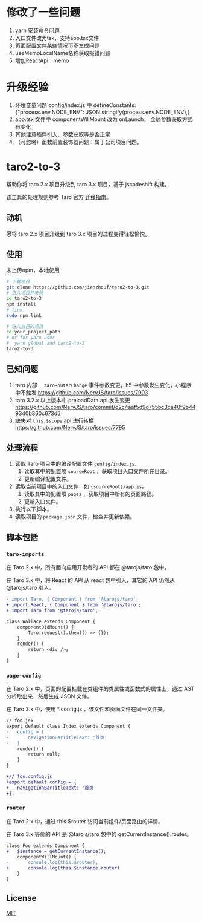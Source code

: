 # 修改了一些问题
1. yarn 安装命令问题
2. 入口文件改为tsx，支持app.tsx文件
3. 页面配置文件某些情况下不生成问题
4. useMemoLocalName名称获取报错问题
5. 增加ReactApi：memo
   
# 升级经验
1. 环境变量问题 config/index.js 中 defineConstants: {"process.env.NODE_ENV": JSON.stringify(process.env.NODE_ENV),}
2. app.tsx 文件中 componentWillMount 改为 onLaunch， 全局参数获取方式有变化
3. 其他注意插件引入、参数获取等是否正常
4. （可忽略）函数前置装饰器问题：属于公司项目问题，


# taro2-to-3

帮助你将 taro 2.x 项目升级到 taro 3.x 项目，基于 jscodeshift 构建。

该工具的处理规则参考 Taro 官方 [迁移指南](https://taro-docs.jd.com/taro/docs/migration)。

## 动机

愿将 taro 2.x 项目升级到 taro 3.x 项目的过程变得轻松愉悦。

## 使用

未上传npm，本地使用

```bash
# 下载项目
git clone https://github.com/jianzhouf/taro2-to-3.git
# 进入项目并安装
cd taro2-to-3
npm install
# link
sudo npm link

# 进入自己的项目
cd your_project_path
# or for yarn user
#  yarn global add taro2-to-3
taro2-to-3
```

## 已知问题

1. taro 内部 `__taroRouterChange` 事件参数变更，h5 中参数发生变化，小程序中不触发 https://github.com/NervJS/taro/issues/7903
2. taro 3.2.x 以上版本中 preloadData api 发生变更 https://github.com/NervJS/taro/commit/d2c4aaf5d9d755bc3ca40f9b449340b360c673d5
3. 缺失对 `this.$scope` api 进行转换 https://github.com/NervJS/taro/issues/7795

## 处理流程

1. 读取 Taro 项目中的编译配置文件 `config/index.js`.
    1. 读取其中的配置项 `sourceRoot` ，获取项目入口文件所在目录。
    2. 更新编译配置文件。
2. 读取当前项目中的入口文件，如 `{sourceRoot}/app.js`。
    1. 读取其中的配置项 `pages` ，获取项目中所有的页面路径。
    2. 更新入口文件。
3. 执行以下脚本。
4. 读取项目的 `package.json` 文件，检查并更新依赖。

## 脚本包括

### `taro-imports`

在 Taro 2.x 中，所有面向应用开发者的 API 都在 @tarojs/taro 包中。

在 Taro 3.x 中，将 React 的 API 从 react 包中引入，其它的 API 仍然从 @tarojs/taro 引入。

```diff
- import Taro, { Component } from '@tarojs/taro';
+ import React, { Component } from '@tarojs/taro';
+ import Taro from '@tarojs/taro';

class Wallace extends Component {
    componentDidMount() {
        Taro.request().then(() => {});
    }
    render() {
        return <div />;
    }
}
```

### `page-config`

在 Taro 2.x 中，页面的配置挂载在类组件的类属性或函数式的属性上，通过 AST 分析取出来，然后生成 JSON 文件。

在 Taro 3.x 中，使用 *.config.js ，该文件和页面文件在同一文件夹。

```diff
// foo.jsx
export default class Index extends Component {
-   config = {
-       navigationBarTitleText: '首页'
-   }
    render() {
        return null;
    }
}

+// foo.config.js
+export default config = {
+   navigationBarTitleText: '首页'
+};
```

### `router`

在 Taro 2.x 中，通过 this.$router 访问当前组件/页面路由的详情。

在 Taro 3.x 等价的 API 是 @tarojs/taro 包中的 getCurrentInstance().router。

```diff
class Foo extends Component {
+   $instance = getCurrentInstance();
    componentWillMount() {
-       console.log(this.$router);
+       console.log(this.$instance.router)
    }
}
```

## License

[MIT](https://github.com/SyMind/taro2-to-3/blob/main/LICENSE)
